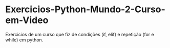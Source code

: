 # Exercicios-Python-Mundo-2-Curso-em-Video
Exercicios de um curso que fiz de condições (if, elif) e repetição (for e while) em python.
